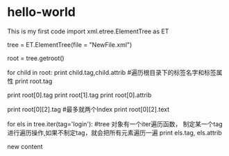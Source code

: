 # hello-world
This is my first code 
import xml.etree.ElementTree as ET

tree = ET.ElementTree(file = "NewFile.xml")

root = tree.getroot()

for child in root:
    print child.tag,child.attrib  #遍历根目录下的标签名字和标签属性
print root.tag

print root[0].tag
print root[1].tag
print root[0].attrib

print root[0][2].tag #最多就两个Index
print root[0][2].text


for els in tree.iter(tag='login'): #tree 对象有一个iter遍历函数， 制定某一个tag进行遍历操作,如果不制定tag，就会把所有元素遍历一遍
    print els.tag, els.attrib


new content
